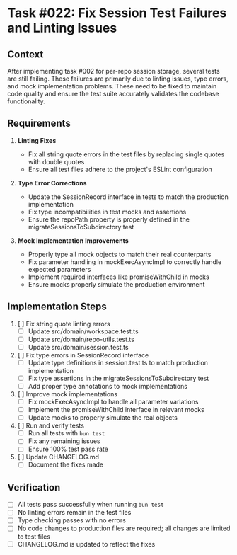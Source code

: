 # Task #022: Fix Session Test Failures and Linting Issues

## Context

After implementing task #002 for per-repo session storage, several tests are still failing. These failures are primarily due to linting issues, type errors, and mock implementation problems. These need to be fixed to maintain code quality and ensure the test suite accurately validates the codebase functionality.

## Requirements

1. **Linting Fixes**
   - Fix all string quote errors in the test files by replacing single quotes with double quotes
   - Ensure all test files adhere to the project's ESLint configuration

2. **Type Error Corrections**
   - Update the SessionRecord interface in tests to match the production implementation
   - Fix type incompatibilities in test mocks and assertions
   - Ensure the repoPath property is properly defined in the migrateSessionsToSubdirectory test

3. **Mock Implementation Improvements**
   - Properly type all mock objects to match their real counterparts
   - Fix parameter handling in mockExecAsyncImpl to correctly handle expected parameters
   - Implement required interfaces like promiseWithChild in mocks
   - Ensure mocks properly simulate the production environment

## Implementation Steps

1. [ ] Fix string quote linting errors
   - [ ] Update src/domain/workspace.test.ts
   - [ ] Update src/domain/repo-utils.test.ts
   - [ ] Update src/domain/session.test.ts

2. [ ] Fix type errors in SessionRecord interface
   - [ ] Update type definitions in session.test.ts to match production implementation
   - [ ] Fix type assertions in the migrateSessionsToSubdirectory test
   - [ ] Add proper type annotations to mock implementations

3. [ ] Improve mock implementations
   - [ ] Fix mockExecAsyncImpl to handle all parameter variations
   - [ ] Implement the promiseWithChild interface in relevant mocks
   - [ ] Update mocks to properly simulate the real objects

4. [ ] Run and verify tests
   - [ ] Run all tests with `bun test`
   - [ ] Fix any remaining issues
   - [ ] Ensure 100% test pass rate

5. [ ] Update CHANGELOG.md
   - [ ] Document the fixes made

## Verification

- [ ] All tests pass successfully when running `bun test`
- [ ] No linting errors remain in the test files
- [ ] Type checking passes with no errors
- [ ] No code changes to production files are required; all changes are limited to test files
- [ ] CHANGELOG.md is updated to reflect the fixes 
